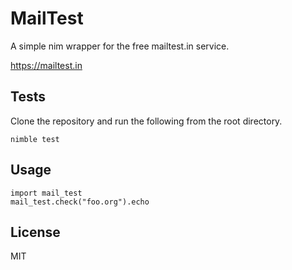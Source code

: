 # MailTest

A simple nim wrapper for the free mailtest.in service.

https://mailtest.in

## Tests

Clone the repository and run the following from the root directory.

```
nimble test
```

## Usage

```
import mail_test
mail_test.check("foo.org").echo
```

## License

MIT
